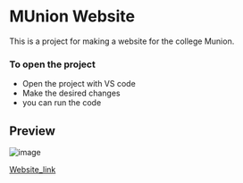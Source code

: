 # MUnion Website
This is a project for making a website for the college Munion. 
### To open the project
 - Open the project with VS code
 - Make the desired changes 
 - you can run the code

 ## Preview 
 ![image](https://mastersunion.org/assets/img/HomePodcast/ChallengeAccepted!%20(2).png)


 [Website_link](https://munioon.netlify.app/)
